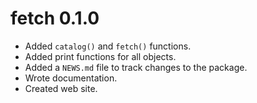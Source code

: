 # fetch 0.1.0

* Added `catalog()` and `fetch()` functions.
* Added print functions for all objects.
* Added a `NEWS.md` file to track changes to the package.
* Wrote documentation.
* Created web site.
